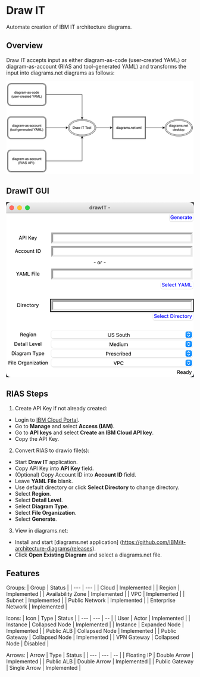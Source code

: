 # Draw IT
Automate creation of IBM IT architecture diagrams.

## Overview

Draw IT accepts input as either diagram-as-code (user-created YAML) or diagram-as-account (RIAS and tool-generated YAML) and transforms the input into diagrams.net diagrams as follows:

![DrawIT Flow](/images/drawitFlow.png "DrawIT Flow")

## DrawIT GUI

![DrawIT GUI](/images/drawitGUI.png "DrawIT GUI")

## RIAS Steps

1. Create API Key if not already created:
- Login to [IBM Cloud Portal](https://cloud.ibm.com/).
- Go to **Manage** and select **Access (IAM)**.
- Go to **API keys** and select **Create an IBM Cloud API key**.
- Copy the API Key.
2. Convert RIAS to drawio file(s):
- Start **Draw IT** application.
- Copy API Key into **API Key** field.
- (Optional) Copy Account ID into **Account ID** field.
- Leave **YAML File** blank.
- Use default directory or click **Select Directory** to change directory.
- Select **Region**.
- Select **Detail Level**.
- Select **Diagram Type**.
- Select **File Organization**.
- Select **Generate**.
3. View in diagrams.net:
- Install and start [diagrams.net application]
(https://github.com/IBM/it-architecture-diagrams/releases).
- Click **Open Existing Diagram** and select a diagrams.net file.

## Features

Groups:
| Group | Status | 
| --- | --- |
| Cloud | Implemented |
| Region | Implemented |
| Availability Zone | Implemented |
| VPC | Implemented |
| Subnet | Implemented |
| Public Network | Implemented |
| Enterprise Network | Implemented |

Icons:
| Icon | Type | Status | 
| --- | --- | -- |
| User | Actor | Implemented |
| Instance | Collapsed Node | Implemented |
| Instance | Expanded Node | Implemented |
| Public ALB | Collapsed Node | Implemented |
| Public Gateway | Collapsed Node | Implemented |
| VPN Gateway | Collapsed Node | Disabled |

Arrows:
| Arrow | Type | Status | 
| --- | --- | -- |
| Floating IP | Double Arrow | Implemented |
| Public ALB | Double Arrow | Implemented |
| Public Gateway | Single Arrow | Implemented |

